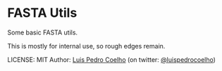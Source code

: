 # FASTA Utils

Some basic FASTA utils.

This is mostly for internal use, so rough edges remain.


LICENSE: MIT
Author: [Luis Pedro Coelho](mailto:luis@luispedro.org) (on twitter:
[@luispedrocoelho](https://twitter.com/luispedrocoelho))

